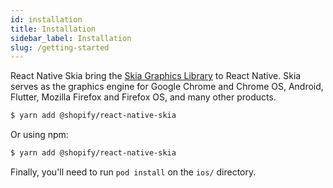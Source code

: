 ```yaml
---
id: installation
title: Installation
sidebar_label: Installation
slug: /getting-started
---
```


React Native Skia bring the [Skia Graphics Library](https://skia.org/) to React Native.
Skia serves as the graphics engine for Google Chrome and Chrome OS, Android, Flutter, Mozilla Firefox and Firefox OS, and many other products.

```sh
$ yarn add @shopify/react-native-skia
```

Or using npm:

```sh
$ yarn add @shopify/react-native-skia
```

Finally, you'll need to run `pod install` on the `ios/` directory.